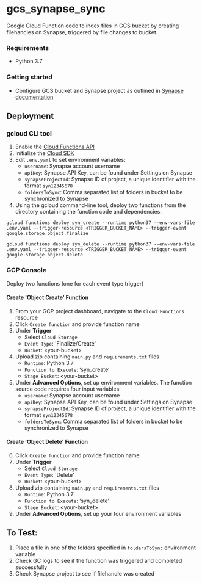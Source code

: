 # gcs_synapse_sync

Google Cloud Function code to index files in GCS bucket by creating filehandles on Synapse, triggered by file changes to bucket.

### Requirements
- Python 3.7

### Getting started
- Configure GCS bucket and Synapse project as outlined in [Synapse documentation](https://docs.synapse.org/articles/custom_storage_location.html#toc-custom-storage-locations)

## Deployment
### gcloud CLI tool
1. Enable the [Cloud Functions API](https://console.cloud.google.com/flows/enableapi?apiid=cloudfunctions&redirect=https://cloud.google.com/functions/quickstart&_ga=2.118113162.2081301619.1590113168-88580457.1590113168)
2. Initialize the [Cloud SDK](https://cloud.google.com/sdk/docs)
3. Edit `.env.yaml` to set environment variables:
    - `username`: Synapse account username 
    - `apiKey`: Synapse API Key, can be found under Settings on Synapse
    - `synapseProjectId`: Synapse ID of project, a unique identifier with the format `syn12345678`
    - `foldersToSync`: Comma separated list of folders in bucket to be synchronized to Synapse
4. Using the gcloud command-line tool, deploy two functions from the directory containing the function code and dependencies:

```
gcloud functions deploy syn_create --runtime python37 --env-vars-file .env.yaml --trigger-resource <TRIGGER_BUCKET_NAME> --trigger-event google.storage.object.finalize
```

```
gcloud functions deploy syn_delete --runtime python37 --env-vars-file .env.yaml --trigger-resource <TRIGGER_BUCKET_NAME> --trigger-event google.storage.object.delete
```


### GCP Console
Deploy two functions (one for each event type trigger)

#### Create 'Object Create' Function
1. From your GCP project dashboard, navigate to the `Cloud Functions` resource
2. Click `Create function` and provide function name
3. Under  **Trigger** 
    - Select `Cloud Storage`  
    - `Event Type`: 'Finalize/Create'
    - `Bucket`: \<your-bucket\>
4. Upload zip containing `main.py` and `requirements.txt` files
    - `Runtime`: Python 3.7
    - `Function to Execute`: ‘syn_create’
    - `Stage Bucket`: \<your-bucket\>
5. Under **Advanced Options**, set up environment variables. 
The function source code requires four input variables: 
    - `username`: Synapse account username 
    - `apiKey`: Synapse API Key, can be found under Settings on Synapse
    - `synapseProjectId`: Synapse ID of project, a unique identifier with the format `syn12345678`
    - `foldersToSync`: Comma separated list of folders in bucket to be synchronized to Synapse
    
#### Create 'Object Delete' Function
6. Click `Create function` and provide function name
7. Under  **Trigger** 
    - Select `Cloud Storage`  
    - `Event Type`: 'Delete'
    - `Bucket`: \<your-bucket\>
8. Upload zip containing `main.py` and `requirements.txt` files
    - `Runtime`: Python 3.7
    - `Function to Execute`: ‘syn_delete’
    - `Stage Bucket`: \<your-bucket\>
9. Under **Advanced Options**, set up your four environment variables


## To Test: 
1. Place a file in one of the folders specified in `foldersToSync` environment variable
2. Check GC logs to see if the function was triggered and completed successfully
3. Check Synapse project to see if filehandle was created
